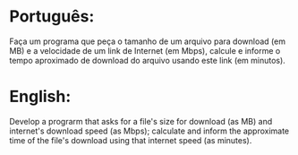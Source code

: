 # Português:

Faça um programa que peça o tamanho de um arquivo para download (em MB) e a velocidade de um link de Internet (em Mbps), calcule e informe o tempo aproximado de download do arquivo usando este link (em minutos).

# English:

Develop a prograrm that asks for a file's size for download (as MB) and internet's download speed (as Mbps); calculate and inform the approximate time of the file's download using that internet speed (as minutes). 